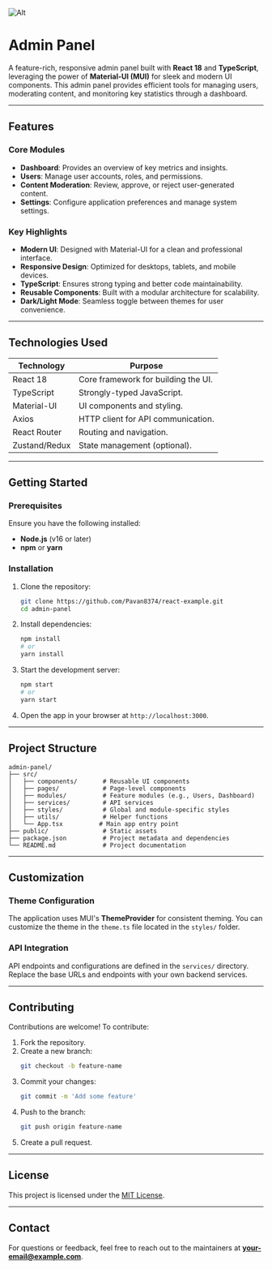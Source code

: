 ![Alt](https://repobeats.axiom.co/api/embed/f1e5fc40c4872551835eb5e7c2e4b7674626bbd9.svg "Repobeats analytics image")
# Admin Panel

A feature-rich, responsive admin panel built with **React 18** and **TypeScript**, leveraging the power of **Material-UI (MUI)** for sleek and modern UI components. This admin panel provides efficient tools for managing users, moderating content, and monitoring key statistics through a dashboard.

---

## Features

### Core Modules
- **Dashboard**: Provides an overview of key metrics and insights.
- **Users**: Manage user accounts, roles, and permissions.
- **Content Moderation**: Review, approve, or reject user-generated content.
- **Settings**: Configure application preferences and manage system settings.

### Key Highlights
- **Modern UI**: Designed with Material-UI for a clean and professional interface.
- **Responsive Design**: Optimized for desktops, tablets, and mobile devices.
- **TypeScript**: Ensures strong typing and better code maintainability.
- **Reusable Components**: Built with a modular architecture for scalability.
- **Dark/Light Mode**: Seamless toggle between themes for user convenience.

---

## Technologies Used

| Technology     | Purpose                              |
|----------------|--------------------------------------|
| React 18       | Core framework for building the UI. |
| TypeScript     | Strongly-typed JavaScript.          |
| Material-UI    | UI components and styling.          |
| Axios          | HTTP client for API communication.  |
| React Router   | Routing and navigation.             |
| Zustand/Redux  | State management (optional).        |

---

## Getting Started

### Prerequisites
Ensure you have the following installed:
- **Node.js** (v16 or later)
- **npm** or **yarn**

### Installation

1. Clone the repository:
   ```bash
   git clone https://github.com/Pavan8374/react-example.git
   cd admin-panel
   ```

2. Install dependencies:
   ```bash
   npm install
   # or
   yarn install
   ```

3. Start the development server:
   ```bash
   npm start
   # or
   yarn start
   ```

4. Open the app in your browser at `http://localhost:3000`.

---

## Project Structure

```
admin-panel/
├── src/
│   ├── components/       # Reusable UI components
│   ├── pages/            # Page-level components
│   ├── modules/          # Feature modules (e.g., Users, Dashboard)
│   ├── services/         # API services
│   ├── styles/           # Global and module-specific styles
│   ├── utils/            # Helper functions
│   └── App.tsx          # Main app entry point
├── public/               # Static assets
├── package.json          # Project metadata and dependencies
└── README.md             # Project documentation
```

---

## Customization

### Theme Configuration
The application uses MUI's **ThemeProvider** for consistent theming. You can customize the theme in the `theme.ts` file located in the `styles/` folder.

### API Integration
API endpoints and configurations are defined in the `services/` directory. Replace the base URLs and endpoints with your own backend services.

---

## Contributing

Contributions are welcome! To contribute:
1. Fork the repository.
2. Create a new branch:
   ```bash
   git checkout -b feature-name
   ```
3. Commit your changes:
   ```bash
   git commit -m 'Add some feature'
   ```
4. Push to the branch:
   ```bash
   git push origin feature-name
   ```
5. Create a pull request.

---

## License

This project is licensed under the [MIT License](LICENSE).

---

## Contact

For questions or feedback, feel free to reach out to the maintainers at **your-email@example.com**.

